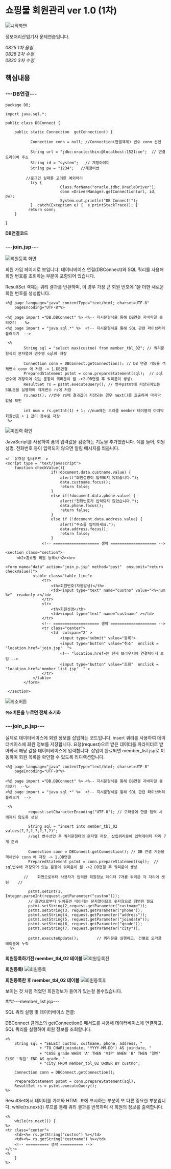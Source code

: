 # 쇼핑물 회원관리 ver 1.0 (1차)

![시작화면](https://github.com/junhee23314/school/blob/main/%EC%A0%95%EB%B3%B4%EC%B2%98%EB%A6%AC%EC%82%B0%EC%97%85%EA%B8%B0%EC%82%AC%EB%AC%B8%EC%A0%9C%EC%97%B0%EC%8A%B5/%EC%87%BC%ED%95%91%EB%AA%B0%20%ED%9A%8C%EC%9B%90%EA%B4%80%EB%A6%AC%20ver%201.0/1%EC%B0%A8%20%EC%98%AC%EB%A6%BC/img/%EC%8B%9C%EC%9E%91%ED%99%94%EB%A9%B4.png)

정보처리산업기사 문제연습입니다.

*0825 1차 올림* <br>
*0828 2차 수정* <br>
*0830 3차 수정* <br>


## 핵심내용

### ---DB연결---

```
package DB;

import java.sql.*;

public class DBConnect {
	
	public static Connection  getConnection() {

		   Connection conn = null; //Connection(연결객체) 변수 conn 선언
		   
		   String url = "jdbc:oracle:thin:@localhost:1521:xe";  // 연결 드라이버 주소
		   String id = "system";   // 계정아이디
		   String pw = "1234";   //계정비번

		 //로그인 실패를 고려한 예외처리
		   try {
			            Class.forName("oracle.jdbc.OracleDriver");
			            conn =DriverManager.getConnection(url, id, pw);
			            System.out.println("DB Connect!");
		   }  catch(Exception e) {  e.printStackTrace(); }
		  return conn; 
	}

}

```
**DB연결코드**

### ---join.jsp---
![회원등록 화면](https://github.com/junhee23314/school/blob/main/%EC%A0%95%EB%B3%B4%EC%B2%98%EB%A6%AC%EC%82%B0%EC%97%85%EA%B8%B0%EC%82%AC%EB%AC%B8%EC%A0%9C%EC%97%B0%EC%8A%B5/%EC%87%BC%ED%95%91%EB%AA%B0%20%ED%9A%8C%EC%9B%90%EA%B4%80%EB%A6%AC%20ver%201.0/1%EC%B0%A8%20%EC%98%AC%EB%A6%BC/img/%ED%9A%8C%EC%9B%90%EB%93%B1%EB%A1%9D%20%ED%99%94%EB%A9%B4.png)

회원 가입 페이지로 보입니다. 데이터베이스 연결(DBConnect)와 SQL 쿼리를 사용해 회원 번호를 조회하는 부분이 포함되어 있습니다. 

ResultSet 객체는 쿼리 결과를 반환하며, 이 경우 가장 큰 회원 번호에 1을 더한 새로운 회원 번호를 생성합니다.
```
<%@ page language="java" contentType="text/html; charset=UTF-8"
    pageEncoding="UTF-8"%>
    
<%@ page import ="DB.DBConnect" %> <%-- 지시문형식을 통해 DB연결 자바파일 불러오기  --%>
<%@ page import = "java.sql.*" %>  <!-- 지시문형식을 통해 SQL 관련 라이브러리 불러오기  -->
 
 <%
        String sql = "select max(custno) from member_tbl_02"; // 쿼리문 형식의 문자열이 변수명 sql에 저장
 
        Connection conn = DBConnect.getConnection(); // DB 연결 기능을 객체변수 conn 에 저장 -> 1.DB연결
        PreparedStatement pstmt = conn.prepareStatement(sql);  // sql변수에 저장되어 있는 문장이 쿼리문이 됨 ->2.DB연결 후 쿼리문이 생성\
        ResultSet rs = pstmt.executeQuery(); // 변수pstmt에 저장되어있는 SQL문을 실행하여 객체변수 rs에 저장
        rs.next(); //변수 rs에 결과값이 저장되는 경우 next()를 호출하여 마지막 값을 확인
        
        int num = rs.getInt(1) + 1; //num에는 오라클 member 테이블의 마지막 회원번호 + 1 값이 정수로 저장
 %>
```
![미입력 확인](https://github.com/junhee23314/school/blob/main/%EC%A0%95%EB%B3%B4%EC%B2%98%EB%A6%AC%EC%82%B0%EC%97%85%EA%B8%B0%EC%82%AC%EB%AC%B8%EC%A0%9C%EC%97%B0%EC%8A%B5/%EC%87%BC%ED%95%91%EB%AA%B0%20%ED%9A%8C%EC%9B%90%EA%B4%80%EB%A6%AC%20ver%201.0/1%EC%B0%A8%20%EC%98%AC%EB%A6%BC/img/%EB%AF%B8%EC%9E%85%EB%A0%A5%20%ED%99%95%EC%9D%B8.gif)

JavaScript를 사용하여 폼의 입력값을 검증하는 기능을 추가했습니다. 예를 들어, 회원 성명, 전화번호 등이 입력되지 않으면 알림 메시지를 띄웁니다.
```
<!--유효성 검사코드-->
<script type = "text/javascript">
	function checkValue(){
					if(!document.data.custname.value) {
						alert("회원성명이 입력되지 않았습니다.");
						data.custname.focus();
						return false;
					}
					else if(!document.data.phone.value) {
						alert("전화번호가 입력되지 않았습니다.");
						data.phone.focus();
						return false;
					}
					else if (!document.data.address.value) {
						alert("주소를 입력하세요.");
						data.address.focus();
						return false;
					} 
		 		<!-- ==================== 생략 ==================== -->
```


```
<section class="section">
   	 <h2>홈쇼핑 회원 등록</h2><br>

<form name="data" action="join_p.jsp" method="post"  onsubmit="return checkValue()">
			<table class="table_line">
				<tr>
					<th>회원번호(자동발생)</th>
					<td><input type="text" name="custno" value="<%=num %>"  readonly ></td>
				</tr>
				<tr>
					<th>회원성명</th>
					<td><input type="text" name="custname" ></td>
				</tr>
				<!-- ==================== 생략 ==================== -->
				<tr class="center">
					<td  colspan="2" >
						<input type="submit" value="등록">
						<input type="button" value="취소"  onclick = "location.href='join.jsp'  "> 
						<!-- "location.href=는 현재 브라우저에 연결페이지 로딩 -->
						<input type="button" value="조회"  onclick = "location.href='member_list.jsp'  " >
				</tr>
			</table>
		</form>	
   	
 </section>
```

![취소버튼](https://github.com/junhee23314/school/blob/main/%EC%A0%95%EB%B3%B4%EC%B2%98%EB%A6%AC%EC%82%B0%EC%97%85%EA%B8%B0%EC%82%AC%EB%AC%B8%EC%A0%9C%EC%97%B0%EC%8A%B5/%EC%87%BC%ED%95%91%EB%AA%B0%20%ED%9A%8C%EC%9B%90%EA%B4%80%EB%A6%AC%20ver%201.0/1%EC%B0%A8%20%EC%98%AC%EB%A6%BC/img/%EC%B7%A8%EC%86%8C%EB%B2%84%ED%8A%BC.gif)

**`취소`버튼을 누르면 전체 초기화**

### ---join_p.jsp---
실제로 데이터베이스에 회원 정보를 삽입하는 코드입니다. insert 쿼리를 사용하여 데이터베이스에 회원 정보를 저장합니다.
요청(request)으로 받은 데이터를 파라미터로 받아와서 해당 값을 데이터베이스에 입력합니다.
삽입이 완료되면 member_list.jsp로 이동하여 회원 목록을 확인할 수 있도록 리디렉션합니다.

```
<%@ page language="java" contentType="text/html; charset=UTF-8"
    pageEncoding="UTF-8"%>
    
<%@ page import ="DB.DBConnect" %> <%-- 지시문형식을 통해 DB연결 자바파일 불러오기  --%>
<%@ page import = "java.sql.*" %>  <!-- 지시문형식을 통해 SQL 관련 라이브러리 불러오기  -->
 
 <%
          request.setCharacterEncoding("UTF-8"); // 오라클에 한글 입력 시 깨지지 않도록 셋팅
 
          String sql = "insert into member_tbl_02 values(?,?,?,?,?,?,?)"; 
          //sql 변수선언 후 쿼리문형태의 문자열 저장, 삽입쿼리문에 입력데이터 자리 7개 준비
          
          Connection conn = DBConnect.getConnection(); // DB 연결 기능을 객체변수 conn 에 저장 -> 1.DB연결
          PreparedStatement pstmt = conn.prepareStatement(sql);  // sql변수에 저장되어 있는 문장이 쿼리문이 됨 ->2.DB연결 후 쿼리문이 생성
          
        //    화면으로부터 사용자가 입력한 회원정보 데이터 7개를 쿼리문 각 자리에 셋팅    //
        
          pstmt.setInt(1, Integer.parseInt(request.getParameter("custno")));
          // 화면으로부터 읽어들인 데이터는 문자열이므로 숫자형으로 형변환 필요
          pstmt.setString(2,request.getParameter("custname"));  
          pstmt.setString(3, request.getParameter("phone"));
      	  pstmt.setString(4, request.getParameter("address"));
          pstmt.setString(5, request.getParameter("joindate"));
      	  pstmt.setString(6, request.getParameter("grade"));
      	  pstmt.setString(7, request.getParameter("city"));
      	 
      	  pstmt.executeUpdate();        // 쿼리문을 실행하고, 건별로 오라클 테이블에 누적
  %>    
```
**회원등록하기전 member_tbl_02 테이블**
![회원등록전](https://github.com/junhee23314/school/blob/main/%EC%A0%95%EB%B3%B4%EC%B2%98%EB%A6%AC%EC%82%B0%EC%97%85%EA%B8%B0%EC%82%AC%EB%AC%B8%EC%A0%9C%EC%97%B0%EC%8A%B5/%EC%87%BC%ED%95%91%EB%AA%B0%20%ED%9A%8C%EC%9B%90%EA%B4%80%EB%A6%AC%20ver%201.0/1%EC%B0%A8%20%EC%98%AC%EB%A6%BC/img/%ED%9A%8C%EC%9B%90%EB%93%B1%EB%A1%9D%20%EC%A0%84.png)

**회원등록!**
![회원등록](https://github.com/junhee23314/school/blob/main/%EC%A0%95%EB%B3%B4%EC%B2%98%EB%A6%AC%EC%82%B0%EC%97%85%EA%B8%B0%EC%82%AC%EB%AC%B8%EC%A0%9C%EC%97%B0%EC%8A%B5/%EC%87%BC%ED%95%91%EB%AA%B0%20%ED%9A%8C%EC%9B%90%EA%B4%80%EB%A6%AC%20ver%201.0/1%EC%B0%A8%20%EC%98%AC%EB%A6%BC/img/%ED%9A%8C%EC%9B%90%EB%93%B1%EB%A1%9D.gif)

**회원등록한 후 member_tbl_02 테이블**
![회원등록후](https://github.com/junhee23314/school/blob/main/%EC%A0%95%EB%B3%B4%EC%B2%98%EB%A6%AC%EC%82%B0%EC%97%85%EA%B8%B0%EC%82%AC%EB%AC%B8%EC%A0%9C%EC%97%B0%EC%8A%B5/%EC%87%BC%ED%95%91%EB%AA%B0%20%ED%9A%8C%EC%9B%90%EA%B4%80%EB%A6%AC%20ver%201.0/1%EC%B0%A8%20%EC%98%AC%EB%A6%BC/img/%ED%9A%8C%EC%9B%90%EB%93%B1%EB%A1%9D%20%ED%9B%84.png)

보이는 것 처럼 적었던 회원정보가 들어가 있는걸 볼수있습니다.

###---member_list.jsp---

SQL 쿼리 실행 및 데이터베이스 연결:
![]()

DBConnect 클래스의 getConnection() 메서드를 사용해 데이터베이스에 연결하고, <br>
SQL 쿼리를 실행하여 회원 정보를 조회합니다.
```
<%
    String sql = "SELECT custno, custname, phone, address, "
               + "TO_CHAR(joindate, 'YYYY-MM-DD') AS joindate, "
               + "CASE grade WHEN 'A' THEN 'VIP' WHEN 'B' THEN '일반' ELSE '직원' END AS grade, "
               + "city FROM member_tbl_02 ORDER BY custno";
    
    Connection conn = DBConnect.getConnection();
    
    PreparedStatement pstmt = conn.prepareStatement(sql);
    ResultSet rs = pstmt.executeQuery();
%>
```
ResultSet에서 데이터를 가져와 HTML 표에 표시하는 부분이 또 다른 중요한 부분입니다. while(rs.next()) 루프를 통해 쿼리 결과를 반복하며 각 회원의 정보를 출력합니다.

```
<%
    while(rs.next()) {
%>
<tr class="center">
    <td><%= rs.getString("custno") %></td>
    <td><%= rs.getString("custname") %></td>
    <!-- ========== 생략 ========== -->
</tr>
<%
    }
%>

```


